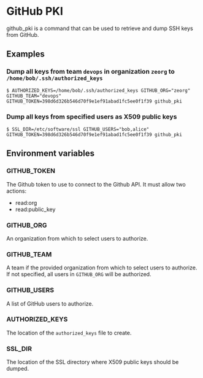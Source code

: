 GitHub PKI
==========

github_pki is a command that can be used to retrieve and dump SSH keys from GitHub.


## Examples

### Dump all keys from team `devops` in organization `zeorg` to `/home/bob/.ssh/authorized_keys`

```shell
$ AUTHORIZED_KEYS=/home/bob/.ssh/authorized_keys GITHUB_ORG="zeorg" GITHUB_TEAM="devops" GITHUB_TOKEN=398d6d326b546d70f9e1ef91abad1fc5ee0f1f39 github_pki
```

### Dump all keys from specified users as X509 public keys

```shell
$ SSL_DIR=/etc/software/ssl GITHUB_USERS="bob,alice" GITHUB_TOKEN=398d6d326b546d70f9e1ef91abad1fc5ee0f1f39 github_pki
```


## Environment variables

### GITHUB_TOKEN

The Github token to use to connect to the Github API. It must allow two actions:

- read:org
- read:public_key

### GITHUB_ORG

An organization from which to select users to authorize.

### GITHUB_TEAM

A team if the provided organization from which to select users to authorize.
If not specified, all users in `GITHUB_ORG` will be authorized.

### GITHUB_USERS

A list of GitHub users to authorize.

### AUTHORIZED_KEYS

The location of the `authorized_keys` file to create.

### SSL_DIR

The location of the SSL directory where X509 public keys should be dumped.

